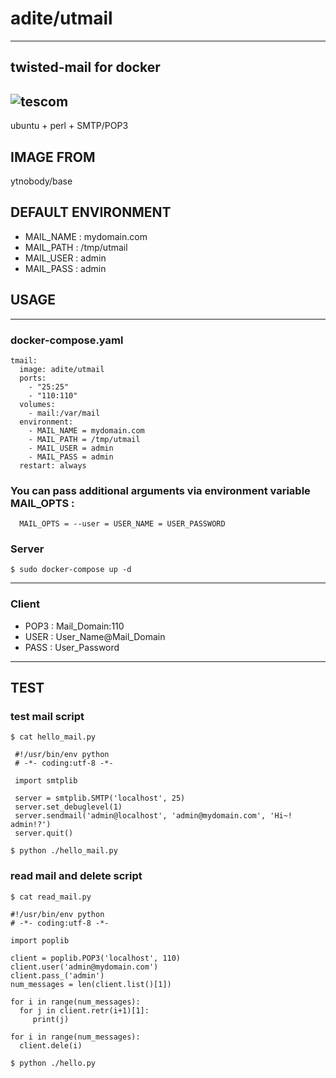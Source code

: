 # adite/utmail
---
## twisted-mail for docker
![tescom](https://en.gravatar.com/userimage/96759029/aa4308f795041de37cc2fedf0d1071ca?size=128)
---
ubuntu + perl + SMTP/POP3
 
## IMAGE FROM
ytnobody/base

## DEFAULT ENVIRONMENT
* MAIL_NAME     : mydomain.com
* MAIL_PATH     : /tmp/utmail
* MAIL_USER     : admin    
* MAIL_PASS     : admin        

## USAGE
---
### docker-compose.yaml
```shell
tmail:
  image: adite/utmail
  ports:
    - "25:25"
    - "110:110"
  volumes:
    - mail:/var/mail
  environment:
    - MAIL_NAME = mydomain.com
    - MAIL_PATH = /tmp/utmail
    - MAIL_USER = admin    
    - MAIL_PASS = admin        
  restart: always
```
### You can pass additional arguments via environment variable MAIL_OPTS : 
```shell
  MAIL_OPTS = --user = USER_NAME = USER_PASSWORD
```

### Server
```shell
$ sudo docker-compose up -d
```
---
### Client
* POP3 : Mail_Domain:110
* USER : User_Name@Mail_Domain
* PASS : User_Password

---

## TEST
### test mail script
```script
$ cat hello_mail.py

 #!/usr/bin/env python  
 # -*- coding:utf-8 -*-
  
 import smtplib
  
 server = smtplib.SMTP('localhost', 25)
 server.set_debuglevel(1)
 server.sendmail('admin@localhost', 'admin@mydomain.com', 'Hi~! admin!?')
 server.quit()  
 ```  
```script
$ python ./hello_mail.py
```
  
### read mail and delete script
```script
$ cat read_mail.py

#!/usr/bin/env python
# -*- coding:utf-8 -*-

import poplib

client = poplib.POP3('localhost', 110)
client.user('admin@mydomain.com')
client.pass_('admin')
num_messages = len(client.list()[1])

for i in range(num_messages):
  for j in client.retr(i+1)[1]:
     print(j)

for i in range(num_messages):
  client.dele(i)
```
```script
$ python ./hello.py
```
